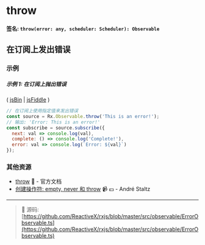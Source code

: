 # throw

#### 签名: `throw(error: any, scheduler: Scheduler): Observable`

## 在订阅上发出错误

### 示例

##### 示例 1: 在订阅上抛出错误

( [jsBin](http://jsbin.com/punubequju/1/edit?js,console) | [jsFiddle](https://jsfiddle.net/btroncone/mks82xqz/) )

```js
// 在订阅上使用指定值来发出错误
const source = Rx.Observable.throw('This is an error!');
// 输出: 'Error: This is an error!'
const subscribe = source.subscribe({
  next: val => console.log(val),
  complete: () => console.log('Complete!'),
  error: val => console.log(`Error: ${val}`)
});
```


### 其他资源

* [throw](http://cn.rx.js.org/class/es6/Observable.js~Observable.html#static-method-throw) :newspaper: - 官方文档
* [创建操作符: empty, never 和 throw](https://egghead.io/lessons/rxjs-creation-operators-empty-never-throw?course=rxjs-beyond-the-basics-creating-observables-from-scratch) :video_camera: :dollar: - André Staltz

---
> :file_folder: 源码:  [https://github.com/ReactiveX/rxjs/blob/master/src/observable/ErrorObservable.ts](https://github.com/ReactiveX/rxjs/blob/master/src/observable/ErrorObservable.ts)
